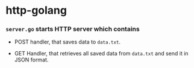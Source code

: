# http-golang

### `server.go` starts HTTP server which contains

* POST handler, that saves data to `data.txt`.

* GET Handler, that retrieves all saved data from `data.txt` and send it in JSON format.
